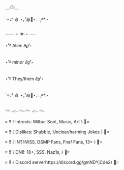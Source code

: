 ﹏𓊝﹏

˙✧˖° 🩸 ⋆｡˚꩜🌹⋆.ೃ࿔*:･

─── ⋆⋅☆⋅⋆ ──

⋆˚࿔ Alien 𝜗𝜚˚⋆

⋆˚࿔ minor 𝜗𝜚˚⋆

⋆˚࿔ They/them 𝜗𝜚˚⋆

˙✧˖° 🩸 ⋆｡˚꩜🌹⋆.ೃ࿔*:･

𓆝 𓆟 𓆞𓆝 𓆟 𓆞

⌗ !! ꒰ Intrests: Wilbur Soot, Music, Art ꒱ 🌹⌗

⌗ !! ꒰ Dislikes: Shubble, Unclear/harming Jokes ꒱ 🌹⌗

⌗ !! ꒰ INT!:WSS, DSMP Fans, Fnaf Fans, 13+ ꒱ 🌹⌗

⌗ !! ꒰ DNI!: 18+, SSS, Naz1s, ꒱ 🌹⌗

⌗ !! ꒰ Discord serverhttps://discord.gg/gmNDYjCde2꒱ 🌹⌗
